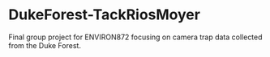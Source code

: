 # DukeForest-TackRiosMoyer
Final group project for ENVIRON872 focusing on camera trap data collected from the Duke Forest.
